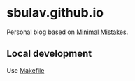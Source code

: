 # sbulav.github.io

Personal blog based on [Minimal Mistakes](https://github.com/mmistakes/minimal-mistakes).


## Local development

Use [Makefile](/Makefile)
